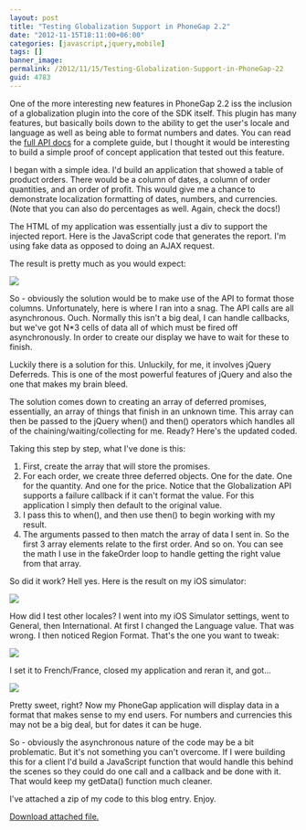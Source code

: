 ```yaml
---
layout: post
title: "Testing Globalization Support in PhoneGap 2.2"
date: "2012-11-15T18:11:00+06:00"
categories: [javascript,jquery,mobile]
tags: []
banner_image: 
permalink: /2012/11/15/Testing-Globalization-Support-in-PhoneGap-22
guid: 4783
---
```


One of the more interesting new features in PhoneGap 2.2 iss the inclusion of a globalization plugin into the core of the SDK itself. This plugin has many features, but basically boils down to the ability to get the user's locale and language as well as being able to format numbers and dates. You can read the <a href="http://docs.phonegap.com/en/2.2.0/cordova_globalization_globalization.md.html#Globalization">full API docs</a> for a complete guide, but I thought it would be interesting to build a simple proof of concept application that tested out this feature.
<!--more-->
I began with a simple idea. I'd build an application that showed a table of product orders. There would be a column of dates, a column of order quantities, and an order of profit. This would give me a chance to demonstrate localization formatting of dates, numbers, and currencies. (Note that you can also do percentages as well. Again, check the docs!)

The HTML of my application was essentially just a div to support the injected report. Here is the JavaScript code that generates the report. I'm using fake data as opposed to doing an AJAX request.

<script src="https://gist.github.com/4082217.js?file=gistfile1.js"></script>

The result is pretty much as you would expect:

<img src="https://static.raymondcamden.com/images/iOS Simulator Screen shot Nov 15, 2012 3.48.18 PM.png" />

So - obviously the solution would be to make use of the API to format those columns. Unfortunately, here is where I ran into a snag. The API calls are all asynchronous. Ouch. Normally this isn't a big deal, I can handle callbacks, but we've got N*3 cells of data all of which must be fired off asynchronously. In order to create our display we have to wait for these to finish.

Luckily there is a solution for this. Unluckily, for me, it involves jQuery Deferreds. This is one of the most powerful features of jQuery and also the one that makes my brain bleed. 

The solution comes down to creating an array of deferred promises, essentially, an array of things that finish in an unknown time. This array can then be passed to the jQuery when() and then() operators which handles all of the chaining/waiting/collecting for me. Ready? Here's the updated coded.

<script src="https://gist.github.com/4082258.js?file=gistfile1.js"></script>

Taking this step by step, what I've done is this:

<ol>
<li>First, create the array that will store the promises.
<li>For each order, we create three deferred objects. One for the date. One for the quantity. And one for the price. Notice that the Globalization API supports a failure callback if it can't format the value. For this application I simply then default to the original value.
<li>I pass this to when(), and then use then() to begin working with my result.
<li>The arguments passed to then match the array of data I sent in. So the first 3 array elements relate to the first order. And so on. You can see the math I use in the fakeOrder loop to handle getting the right value from that array.
</ol>

So did it work? Hell yes. Here is the result on my iOS simulator:

<img src="https://static.raymondcamden.com/images/iOS Simulator Screen shot Nov 15, 2012 4.51.16 PM.png" />

How did I test other locales? I went into my iOS Simulator settings, went to General, then International. At first I changed the Language value. That was wrong. I then noticed Region Format. That's the one you want to tweak:

<img src="https://static.raymondcamden.com/images/iOS Simulator Screen shot Nov 15, 2012 4.50.46 PM.png" />

I set it to French/France, closed my application and reran it, and got...

<img src="https://static.raymondcamden.com/images/iOS Simulator Screen shot Nov 15, 2012 4.50.02 PM.png" />

Pretty sweet, right? Now my PhoneGap application will display data in a format that makes sense to my end users. For numbers and currencies this may not be a big deal, but for dates it can be huge.

So - obviously the asynchronous nature of the code may be a bit problematic. But it's not something you can't overcome. If I were building this for a client I'd build a JavaScript function that would handle this behind the scenes so they could do one call and a callback and be done with it. That would keep my getData() function much cleaner.

I've attached a zip of my code to this blog entry. Enjoy.<p><a href='enclosures/C{% raw %}%3A%{% endraw %}5Chosts{% raw %}%5C2012%{% endraw %}2Eraymondcamden{% raw %}%2Ecom%{% endraw %}5Cenclosures{% raw %}%2Fwww2%{% endraw %}2Ezip'>Download attached file.</a></p>